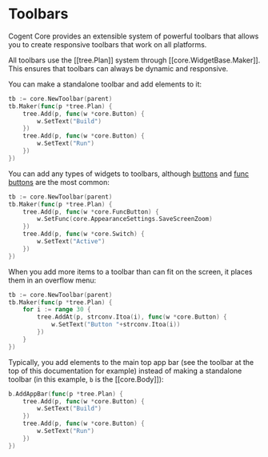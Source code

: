 # Toolbars

Cogent Core provides an extensible system of powerful toolbars that allows you to create responsive toolbars that work on all platforms.

All toolbars use the [[tree.Plan]] system through [[core.WidgetBase.Maker]]. This ensures that toolbars can always be dynamic and responsive.

You can make a standalone toolbar and add elements to it:

```Go
tb := core.NewToolbar(parent)
tb.Maker(func(p *tree.Plan) {
    tree.Add(p, func(w *core.Button) {
        w.SetText("Build")
    })
    tree.Add(p, func(w *core.Button) {
        w.SetText("Run")
    })
})
```

You can add any types of widgets to toolbars, although [buttons](../basic/buttons) and [func buttons](../other/func-buttons) are the most common:

```Go
tb := core.NewToolbar(parent)
tb.Maker(func(p *tree.Plan) {
    tree.Add(p, func(w *core.FuncButton) {
        w.SetFunc(core.AppearanceSettings.SaveScreenZoom)
    })
    tree.Add(p, func(w *core.Switch) {
        w.SetText("Active")
    })
})
```

When you add more items to a toolbar than can fit on the screen, it places them in an overflow menu:

```Go
tb := core.NewToolbar(parent)
tb.Maker(func(p *tree.Plan) {
    for i := range 30 {
        tree.AddAt(p, strconv.Itoa(i), func(w *core.Button) {
            w.SetText("Button "+strconv.Itoa(i))
        })
    }
})
```

Typically, you add elements to the main top app bar (see the toolbar at the top of this documentation for example) instead of making a standalone toolbar (in this example, `b` is the [[core.Body]]):

```go
b.AddAppBar(func(p *tree.Plan) {
    tree.Add(p, func(w *core.Button) {
        w.SetText("Build")
    })
    tree.Add(p, func(w *core.Button) {
        w.SetText("Run")
    })
})
```
